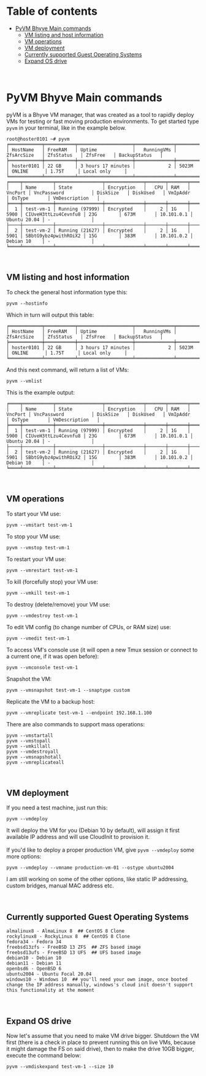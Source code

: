 # Table of contents
- [PyVM Bhyve Main commands](#pyvm-main-commands)
  * [VM listing and host information](#vm-listing-and-host-information)
  * [VM operations](#vm-operations)
  * [VM deployment](#vm-deployment)
  * [Currently supported Guest Operating Systems](#currently-supported-guest-operating-systems)
  * [Expand OS drive](#expand-os-drive)

<br>

# PyVM Bhyve Main commands
pyVM is a Bhyve VM manager, that was created as a tool to rapidly deploy VMs for testing or fast moving production environments. To get started type ```pyvm``` in your terminal, like in the example below.
```
root@hoster0101 ~# pyvm
╒════════════╤═══════════╤════════════════════╤══════════════╤══════════════╤═════════════╤═══════════╤════════════════╕
│ HostName   │ FreeRAM   │ Uptime             │   RunningVMs │ ZfsArcSize   │ ZfsStatus   │ ZfsFree   │ BackupStatus   │
╞════════════╪═══════════╪════════════════════╪══════════════╪══════════════╪═════════════╪═══════════╪════════════════╡
│ hoster0101 │ 22 GB     │ 3 hours 17 minutes │            2 │ 5023M        │ ONLINE      │ 1.75T     │ Local only     │
╘════════════╧═══════════╧════════════════════╧══════════════╧══════════════╧═════════════╧═══════════╧════════════════╛
╒════╤═══════════╤═════════════════╤══════════════╤═══════╤═══════╤═══════════╤══════════════════════╤════════════╤════════════╤════════════╤══════════════╤═════════════════╕
│    │ Name      │ State           │ Encryption   │   CPU │ RAM   │   VncPort │ VncPassword          │ DiskSize   │ DiskUsed   │ VmIpAddr   │ OsType       │ VmDescription   │
╞════╪═══════════╪═════════════════╪══════════════╪═══════╪═══════╪═══════════╪══════════════════════╪════════════╪════════════╪════════════╪══════════════╪═════════════════╡
│  1 │ test-vm-1 │ Running (97999) │ Encrypted    │     2 │ 1G    │      5900 │ CIUveH3ttLzu4Cevnfu8 │ 23G        │ 673M       │ 10.101.0.1 │ Ubuntu 20.04 │ -               │
├────┼───────────┼─────────────────┼──────────────┼───────┼───────┼───────────┼──────────────────────┼────────────┼────────────┼────────────┼──────────────┼─────────────────┤
│  2 │ test-vm-2 │ Running (21627) │ Encrypted    │     2 │ 1G    │      5901 │ SBbtG9ybz4pwithROiX2 │ 15G        │ 383M       │ 10.101.0.2 │ Debian 10    │ -               │
╘════╧═══════════╧═════════════════╧══════════════╧═══════╧═══════╧═══════════╧══════════════════════╧════════════╧════════════╧════════════╧══════════════╧═════════════════╛

```

<br>

## VM listing and host information
To check the general host information type this:
```
pyvm --hostinfo
```
Which in turn will output this table:
```
╒════════════╤═══════════╤════════════════════╤══════════════╤══════════════╤═════════════╤═══════════╤════════════════╕
│ HostName   │ FreeRAM   │ Uptime             │   RunningVMs │ ZfsArcSize   │ ZfsStatus   │ ZfsFree   │ BackupStatus   │
╞════════════╪═══════════╪════════════════════╪══════════════╪══════════════╪═════════════╪═══════════╪════════════════╡
│ hoster0101 │ 22 GB     │ 3 hours 17 minutes │            2 │ 5023M        │ ONLINE      │ 1.75T     │ Local only     │
╘════════════╧═══════════╧════════════════════╧══════════════╧══════════════╧═════════════╧═══════════╧════════════════╛
```
And this next command, will return a list of VMs:
```
pyvm --vmlist
```
This is the example output:
```
╒════╤═══════════╤═════════════════╤══════════════╤═══════╤═══════╤═══════════╤══════════════════════╤════════════╤════════════╤════════════╤══════════════╤═════════════════╕
│    │ Name      │ State           │ Encryption   │   CPU │ RAM   │   VncPort │ VncPassword          │ DiskSize   │ DiskUsed   │ VmIpAddr   │ OsType       │ VmDescription   │
╞════╪═══════════╪═════════════════╪══════════════╪═══════╪═══════╪═══════════╪══════════════════════╪════════════╪════════════╪════════════╪══════════════╪═════════════════╡
│  1 │ test-vm-1 │ Running (97999) │ Encrypted    │     2 │ 1G    │      5900 │ CIUveH3ttLzu4Cevnfu8 │ 23G        │ 673M       │ 10.101.0.1 │ Ubuntu 20.04 │ -               │
├────┼───────────┼─────────────────┼──────────────┼───────┼───────┼───────────┼──────────────────────┼────────────┼────────────┼────────────┼──────────────┼─────────────────┤
│  2 │ test-vm-2 │ Running (21627) │ Encrypted    │     2 │ 1G    │      5901 │ SBbtG9ybz4pwithROiX2 │ 15G        │ 383M       │ 10.101.0.2 │ Debian 10    │ -               │
╘════╧═══════════╧═════════════════╧══════════════╧═══════╧═══════╧═══════════╧══════════════════════╧════════════╧════════════╧════════════╧══════════════╧═════════════════╛
```

<br>

## VM operations
To start your VM use:
```
pyvm --vmstart test-vm-1
```
To stop your VM use:
```
pyvm --vmstop test-vm-1
```
To restart your VM use:
```
pyvm --vmrestart test-vm-1
```
To kill (forcefully stop) your VM use:
```
pyvm --vmkill test-vm-1
```
To destroy (delete/remove) your VM use:
```
pyvm --vmdestroy test-vm-1
```
To edit VM config (to change number of CPUs, or RAM size) use:
```
pyvm --vmedit test-vm-1
```
To access VM's console use (it will open a new Tmux session or connect to a current one, if it was open before):
```
pyvm --vmconsole test-vm-1
```
Snapshot the VM:
```
pyvm --vmsnapshot test-vm-1 --snaptype custom
```
Replicate the VM to a backup host:
```
pyvm --vmreplicate test-vm-1 --endpoint 192.168.1.100
```
There are also commands to support mass operations:
```
pyvm --vmstartall
pyvm --vmstopall
pyvm --vmkillall
pyvm --vmdestroyall
pyvm --vmsnapshotall
pyvm --vmreplicateall
```

<br>

## VM deployment
If you need a test machine, just run this:
```
pyvm --vmdeploy
```
It will deploy the VM for you (Debian 10 by default), will assign it first available IP address and will use CloudInit to provision it.<br><br>
If you'd like to deploy a proper production VM, give ```pyvm --vmdeploy``` some more options:
```
pyvm --vmdeploy --vmname production-vm-01 --ostype ubuntu2004
```
I am still working on some of the other options, like static IP addressing, custom bridges, manual MAC address etc.<br>

<br>

## Currently supported Guest Operating Systems
```
almalinux8 - AlmaLinux 8  ## CentOS 8 Clone
rockylinux8 - RockyLinux 8  ## CentOS 8 Clone
fedora34 - Fedora 34
freebsd13zfs - FreeBSD 13 ZFS  ## ZFS based image
freebsd13ufs - FreeBSD 13 UFS  ## UFS based image
debian10 - Debian 10
debian11 - Debian 11
openbsd6 - OpenBSD 6
ubuntu2004 - Ubuntu Focal 20.04
windows10 - Windows 10  ## you'll need your own image, once booted change the IP address manually, windows's cloud init doesn't support this functionality at the moment
```

<br>

## Expand OS drive
Now let's assume that you need to make VM drive bigger. Shutdown the VM first (there is a check in place to prevent running this on live VMs, because it might damage the FS on said drive), then to make the drive 10GB bigger, execute the command below:
```
pyvm --vmdiskexpand test-vm-1 --size 10
```
